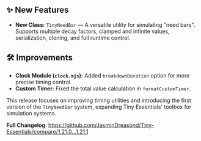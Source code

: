 ## ✨ New Features

* **New Class:** `TinyNeedBar` — A versatile utility for simulating "need bars". Supports multiple decay factors, clamped and infinite values, serialization, cloning, and full runtime control.

## 🛠️ Improvements

* **Clock Module (`clock.mjs`):** Added `breakdownDuration` option for more precise timing control.
* **Custom Timer:** Fixed the total value calculation in `formatCustomTimer`.

This release focuses on improving timing utilities and introducing the first version of the `TinyNeedBar` system, expanding Tiny Essentials' toolbox for simulation systems.

**Full Changelog**: https://github.com/JasminDreasond/Tiny-Essentials/compare/1.21.0...1.21.1